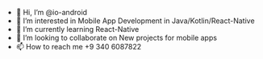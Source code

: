 - 👋 Hi, I’m @io-android
- 👀 I’m interested in Mobile App Development in Java/Kotlin/React-Native
- 🌱 I’m currently learning React-Native
- 💞️ I’m looking to collaborate on New projects for mobile apps
- 📫 How to reach me +9 340 6087822

<!---
io-android/io-android is a ✨ special ✨ repository because its `README.md` (this file) appears on your GitHub profile.
You can click the Preview link to take a look at your changes.
--->
